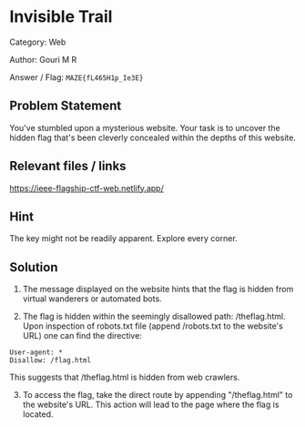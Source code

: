 # **Invisible Trail**

Category: Web

Author: Gouri M R

Answer / Flag: `MAZE{fL465H1p_Ie3E}`

## Problem Statement

You've stumbled upon a mysterious website. Your task is to uncover the hidden flag that's been cleverly concealed within the depths of this website.
## Relevant files / links

https://ieee-flagship-ctf-web.netlify.app/

## Hint

The key might not be readily apparent. Explore every corner.


## Solution

1. The message displayed on the website hints that the flag is hidden from virtual wanderers or automated bots.

2. The flag is hidden within the seemingly disallowed path: /theflag.html. Upon inspection of robots.txt file (append /robots.txt to the website's URL) one can find the directive:
````
User-agent: *
Disallow: /flag.html
````

This suggests that /theflag.html is hidden from web crawlers.

3. To access the flag, take the direct route by appending "/theflag.html" to the website's URL. This action will lead to the page where the flag is located.

